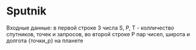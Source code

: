 # Sputnik
Входные данные: в первой строке 3 числа S, P, T - колличество спутников, точек и запросов,
во второй строке P пар чисел, широта и долгота {точки_p} на планете
